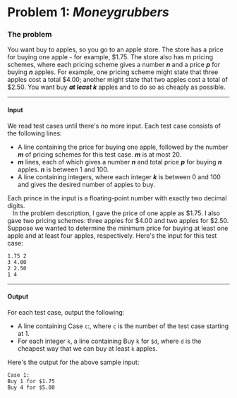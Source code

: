 # Problem 1: _Moneygrubbers_

### The problem

You want buy to apples, so you go to an apple store. The store has a price for buying one apple - for example, $1.75.
The store also has m pricing schemes, where each pricing scheme gives a number _**n**_ and a price _**p**_ for buying
_**n**_ apples. For example, one pricing scheme might state that three apples cost a total $4.00; another might state
that two apples cost a total of $2.50. You want buy _**at least k**_ apples and to do so as cheaply as possible.

---
#### Input
We read test cases until there's no more input. Each test case consists of the following lines:
- A line containing the price for buying one apple, followed by the number _**m**_ of pricing schemes for this test
case. _**m**_ is at most 20.
- _**m**_ lines, each of which gives a number _**n**_ and total price _**p**_ for buying _**n**_ apples. _**n**_ is
between 1 and 100. 
- A line containing integers, where each integer _**k**_ is between 0 and 100 and gives the desired number of apples to
buy.

Each prince in the input is a floating-point number with exactly two decimal digits.  
&nbsp;&nbsp; In the problem description, I gave the price of one apple as $1.75. I also gave two pricing schemes: three
apples for $4.00 and two apples for $2.50. Suppose we wanted to determine the minimum price for buying at least one
apple and at least four apples, respectively. Here's the input for this test case:  

```
1.75 2
3 4.00
2 2.50
1 4
```

---
#### Output
For each test case, output the following:
- A line containing Case `c`:, where `c` is the number of the test case starting at 1.
- For each integer `k`, a line containing Buy `k` for `$d`, where `d` is the cheapest way that we can buy at least `k`
apples.

Here's the output for the above sample input:
```
Case 1:
Buy 1 for $1.75
Buy 4 for $5.00
```